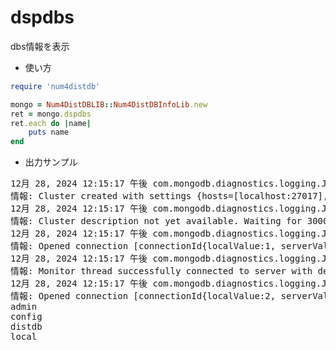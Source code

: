 dspdbs
======
dbs情報を表示

* 使い方

```ruby
require 'num4distdb'

mongo = Num4DistDBLIB::Num4DistDBInfoLib.new
ret = mongo.dspdbs
ret.each do |name|
    puts name
end
```

* 出力サンプル

<pre>
12月 28, 2024 12:15:17 午後 com.mongodb.diagnostics.logging.JULLogger log
情報: Cluster created with settings {hosts=[localhost:27017], mode=SINGLE, requiredClusterType=UNKNOWN, serverSelectionTimeout='30000 ms', maxWaitQueueSize=500}
12月 28, 2024 12:15:17 午後 com.mongodb.diagnostics.logging.JULLogger log
情報: Cluster description not yet available. Waiting for 30000 ms before timing out
12月 28, 2024 12:15:17 午後 com.mongodb.diagnostics.logging.JULLogger log
情報: Opened connection [connectionId{localValue:1, serverValue:7}] to localhost:27017
12月 28, 2024 12:15:17 午後 com.mongodb.diagnostics.logging.JULLogger log
情報: Monitor thread successfully connected to server with description ServerDescription{address=localhost:27017, type=STANDALONE, state=CONNECTED, ok=true, version=ServerVersion{versionList=[4, 2, 9]}, minWireVersion=0, maxWireVersion=8, maxDocumentSize=16777216, logicalSessionTimeoutMinutes=30, roundTripTimeNanos=9803062}
12月 28, 2024 12:15:17 午後 com.mongodb.diagnostics.logging.JULLogger log
情報: Opened connection [connectionId{localValue:2, serverValue:8}] to localhost:27017
admin
config
distdb
local
</pre>


